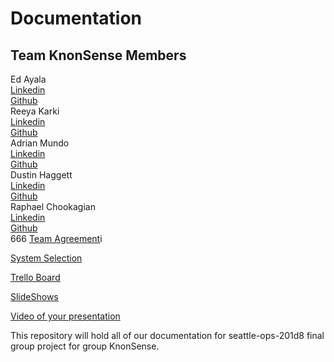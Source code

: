 # Documentation

## Team KnonSense Members

Ed Ayala
  <br>
  [Linkedin](https://www.linkedin.com/in/eddie-ayala3/)
  <br>
  [Github](https://github.com/EdMandoo1)
  <br>
Reeya Karki
  <br>
  [Linkedin](https://www.linkedin.com/in/reeyakarki/)
  <br>
  [Github](https://github.com/reeyakcee)
  <br>
Adrian Mundo
  <br>
  [Linkedin]()
  <br>
  [Github]()
  <br>
Dustin Haggett
  <br>
  [Linkedin](https://www.linkedin.com/in/dustinhaggett)
  <br>
  [Github](https://github.com/dustinh21)
  <br>
Raphael Chookagian
  <br>
  [Linkedin](https://www.linkedin.com/in/raphaelchookagian/)
  <br>
  [Github](https://github.com/cesarderio)
  <br>
666
[Team Agreement](./TeamAgreement.md)i

[System Selection](./SystemSelection.md)

[Trello Board](https://trello.com/b/vUcQohwr/project-management)

[SlideShows](https://docs.google.com/presentation/d/1Pau1Qb25T_SS32_VGzgY78CZidT17A87NbwBKVAJXOY/edit?usp=sharing)

[Video of your presentation]()

This repository will hold all of our documentation for seattle-ops-201d8 final group project for group KnonSense.

<!-- Karki35ree@gmail.com -->

<!-- dustin@iroquois.capital -->

<!-- edayala0323@gmail.com -->
